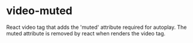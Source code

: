# video-muted
React video tag that adds the 'muted' attribute required for autoplay. The muted attribute is removed by react when renders the video tag.
